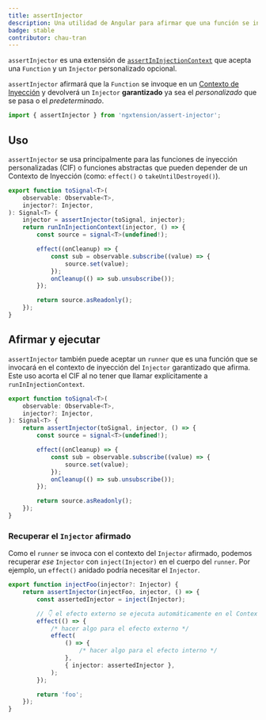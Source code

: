 ```yaml
---
title: assertInjector
description: Una utilidad de Angular para afirmar que una función se invoca en un contexto de inyección y devolver el Injector garantizado.
badge: stable
contributor: chau-tran
---
```


`assertInjector` es una extensión de [`assertInInjectionContext`](https://angular.io/api/core/assertInInjectionContext) que acepta una `Function` y un `Injector` personalizado opcional.

`assertInjector` afirmará que la `Function` se invoque en un [Contexto de Inyección](https://angular.io/guide/dependency-injection-context) y devolverá un `Injector` **garantizado** ya sea el _personalizado_ que se pasa o el _predeterminado_.

```ts
import { assertInjector } from 'ngxtension/assert-injector';
```

## Uso

`assertInjector` se usa principalmente para las funciones de inyección personalizadas (CIF) o funciones abstractas que pueden depender de un Contexto de Inyección (como: `effect()` o `takeUntilDestroyed()`).

```ts
export function toSignal<T>(
	observable: Observable<T>,
	injector?: Injector,
): Signal<T> {
	injector = assertInjector(toSignal, injector);
	return runInInjectionContext(injector, () => {
		const source = signal<T>(undefined!);

		effect((onCleanup) => {
			const sub = observable.subscribe((value) => {
				source.set(value);
			});
			onCleanup(() => sub.unsubscribe());
		});

		return source.asReadonly();
	});
}
```

## Afirmar y ejecutar

`assertInjector` también puede aceptar un `runner` que es una función que se invocará en el contexto de inyección del `Injector` garantizado que afirma. Este uso acorta el CIF al no tener que llamar explícitamente a `runInInjectionContext`.

```ts
export function toSignal<T>(
	observable: Observable<T>,
	injector?: Injector,
): Signal<T> {
	return assertInjector(toSignal, injector, () => {
		const source = signal<T>(undefined!);

		effect((onCleanup) => {
			const sub = observable.subscribe((value) => {
				source.set(value);
			});
			onCleanup(() => sub.unsubscribe());
		});

		return source.asReadonly();
	});
}
```

### Recuperar el `Injector` afirmado

Como el `runner` se invoca con el contexto del `Injector` afirmado, podemos recuperar _ese_ `Injector` con `inject(Injector)` en el cuerpo del `runner`. Por ejemplo, un `effect()` anidado podría necesitar el `Injector`.

```ts
export function injectFoo(injector?: Injector) {
	return assertInjector(injectFoo, injector, () => {
		const assertedInjector = inject(Injector);

		// 👇 el efecto externo se ejecuta automáticamente en el Contexto de Inyección
		effect(() => {
			/* hacer algo para el efecto externo */
			effect(
				() => {
					/* hacer algo para el efecto interno */
				},
				{ injector: assertedInjector },
			);
		});

		return 'foo';
	});
}
```
